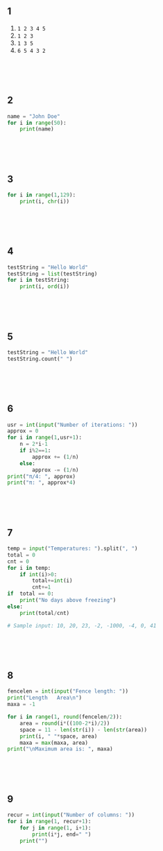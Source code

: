 ## 1
1) `1 2 3 4 5 `
2) `1 2 3`
3) `1 3 5`
4) `6 5 4 3 2`

<br/><br/><br/>

## 2
````Python
name = "John Doe"
for i in range(50):
    print(name)
````

<br/><br/><br/>

## 3
````Python
for i in range(1,129):
    print(i, chr(i))
````

<br/><br/><br/>

## 4
````Python
testString = "Hello World"
testString = list(testString)
for i in testString:
    print(i, ord(i))
````

<br/><br/><br/>

## 5
````Python
testString = "Hello World"
testString.count(" ")
````

<br/><br/><br/>

## 6
````Python
usr = int(input("Number of iterations: "))
approx = 0
for i in range(1,usr+1):
    n = 2*i-1
    if i%2==1:
        approx += (1/n)
    else:
        approx -= (1/n)
print("π/4: ", approx)
print("π: ", approx*4)
````

<br/><br/><br/>

## 7
````Python
temp = input("Temperatures: ").split(", ")
total = 0
cnt = 0
for i in temp:
    if int(i)>0:
        total+=int(i)
        cnt+=1
if  total == 0:
    print("No days above freezing")
else:
    print(total/cnt)

# Sample input: 10, 20, 23, -2, -1000, -4, 0, 41
````

<br/><br/><br/>

## 8
````Python
fencelen = int(input("Fence length: "))
print("Length   Area\n")
maxa = -1

for i in range(1, round(fencelen/2)):
    area = round(i*((100-2*i)/2))
    space = 11 - len(str(i)) - len(str(area))
    print(i, " "*space, area)
    maxa = max(maxa, area)
print("\nMaximum area is: ", maxa)
````

<br/><br/><br/>

## 9
````Python
recur = int(input("Number of columns: "))
for i in range(1, recur+1):
    for j in range(1, i+1):
        print(i*j, end=" ")
    print("")
````

<br/><br/><br/>
